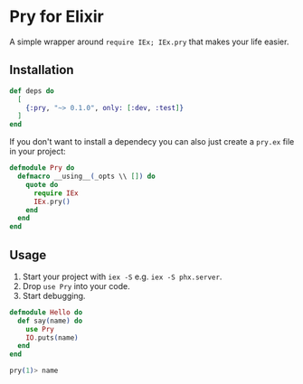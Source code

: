 # Pry for Elixir

A simple wrapper around `require IEx; IEx.pry` that makes your life easier.

## Installation

```elixir
def deps do
  [
    {:pry, "~> 0.1.0", only: [:dev, :test]}
  ]
end
```

If you don't want to install a dependecy you can also just create a `pry.ex` file in your project:

```Elixir
defmodule Pry do
  defmacro __using__(_opts \\ []) do
    quote do
      require IEx
      IEx.pry()
    end
  end
end
```

## Usage

1. Start your project with `iex -S` e.g. `iex -S phx.server`.
2. Drop `use Pry` into your code.
3. Start debugging.

```Elixir
defmodule Hello do
  def say(name) do
    use Pry
    IO.puts(name)
  end
end

pry(1)> name
```
